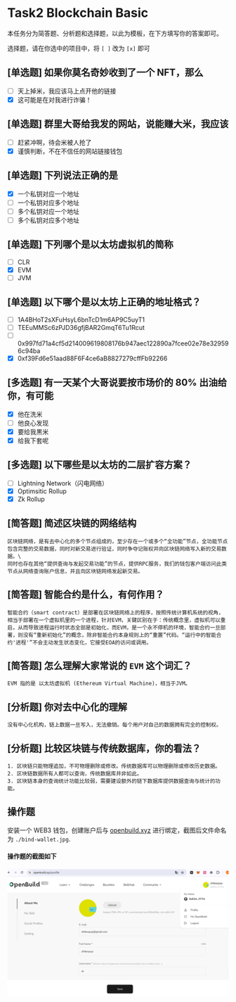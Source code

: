# Task2 Blockchain Basic

本任务分为简答题、分析题和选择题，以此为模板，在下方填写你的答案即可。

选择题，请在你选中的项目中，将 `[ ]` 改为 `[x]` 即可

## [单选题] 如果你莫名奇妙收到了一个 NFT，那么

- [ ] 天上掉米，我应该马上点开他的链接
- [x] 这可能是在对我进行诈骗！

## [单选题] 群里大哥给我发的网站，说能赚大米，我应该

- [ ] 赶紧冲啊，待会米被人抢了
- [x] 谨慎判断，不在不信任的网站链接钱包

## [单选题] 下列说法正确的是

- [x] 一个私钥对应一个地址
- [ ] 一个私钥对应多个地址
- [ ] 多个私钥对应一个地址
- [ ] 多个私钥对应多个地址

## [单选题] 下列哪个是以太坊虚拟机的简称

- [ ] CLR
- [x] EVM
- [ ] JVM

## [单选题] 以下哪个是以太坊上正确的地址格式？

- [ ] 1A4BHoT2sXFuHsyL6bnTcD1m6AP9C5uyT1
- [ ] TEEuMMSc6zPJD36gfjBAR2GmqT6Tu1Rcut
- [ ] 0x997fd71a4cf5d214009619808176b947aec122890a7fcee02e78e329596c94ba
- [x] 0xf39Fd6e51aad88F6F4ce6aB8827279cffFb92266

## [多选题] 有一天某个大哥说要按市场价的 80% 出油给你，有可能

- [x] 他在洗米
- [ ] 他良心发现
- [x] 要给我黒米
- [x] 给我下套呢

## [多选题] 以下哪些是以太坊的二层扩容方案？

- [ ] Lightning Network（闪电网络）
- [x] Optimsitic Rollup
- [x] Zk Rollup

## [简答题] 简述区块链的网络结构

```
区块链网络，是有去中心化的多个节点组成的，至少存在一个或多个“全功能”节点，全功能节点包含完整的交易数据，同时对新交易进行验证，同时争夺记账权并向区块链网络写入新的交易数据。\
同时也存在其他“提供查询与发起交易功能”的节点，提供RPC服务，我们的钱包客户端访问此类节点从网络查询账户信息，并且向区块链网络发起新交易。
```

## [简答题] 智能合约是什么，有何作用？

```
智能合约（smart contract）是部署在区块链网络上的程序，按照传统计算机系统的视角，相当于部署在一个虚拟机里的一个进程，针对EVM，关键区别在于：传统概念里，虚拟机可以重启，从而导致进程运行时状态全部是初始化，而EVM，是一个永不停机的环境，智能合约一旦部署，则没有“重新初始化”的概念，除非智能合约本身规则上的“重置”代码。“运行中的智能合约'进程'”不会主动发生状态变化，它接受EOA的访问或调用。
```

## [简答题] 怎么理解大家常说的 `EVM` 这个词汇？

```
EVM 指的是 以太坊虚拟机 (Ethereum Virtual Machine)，相当于JVM。
```

## [分析题] 你对去中心化的理解

```
没有中心化机构，链上数据一旦写入，无法撤销。每个用户对自己的数据拥有完全的控制权。
```

## [分析题] 比较区块链与传统数据库，你的看法？

```
1. 区块链只能物理追加，不可物理删除或修改。传统数据库可以物理删除或修改历史数据。
2. 区块链数据所有人都可以查询，传统数据库并非如此。
3. 区块链本身的查询统计功能比较弱，需要建设额外的链下数据库提供数据查询与统计的功能。

```

## 操作题

安装一个 WEB3 钱包，创建账户后与 [openbuild.xyz](https://openbuild.xyz/profile) 进行绑定，截图后文件命名为 `./bind-wallet.jpg`.

#### 操作题的截图如下

![pic](./bind-wallet.jpg "pic2")
